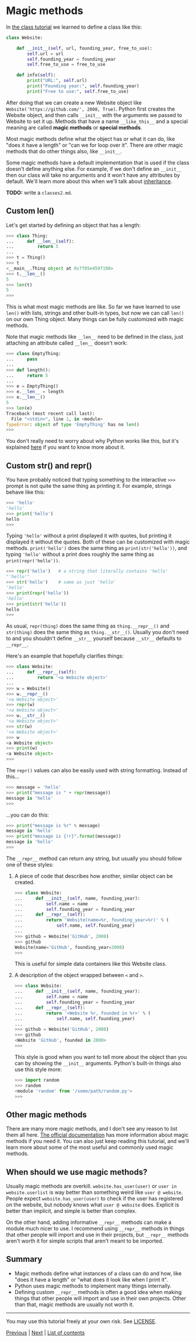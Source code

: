 # Magic methods

In [the class tutorial](../basics/classes.md) we learned to define a
class like this:

```py
class Website:

    def __init__(self, url, founding_year, free_to_use):
        self.url = url
        self.founding_year = founding_year
        self.free_to_use = free_to_use

    def info(self):
        print("URL:", self.url)
        print("Founding year:", self.founding_year)
        print("Free to use:", self.free_to_use)
```

After doing that we can create a new Website object like
`Website('https://github.com/', 2008, True)`. Python first creates the
Website object, and then calls `__init__` with the arguments we passed
to Website to set it up. Methods that have a name `__like_this__` and a
special meaning are called **magic methods** or **special methods**.

Most magic methods define what the object has or what it can do, like
"does it have a length" or "can we for loop over it". There are other
magic methods that do other things also, like `__init__`.

Some magic methods have a default implementation that is used if the
class doesn't define anything else. For example, if we don't define an
`__init__` then our class will take no arguments and it won't have any
attributes by default. We'll learn more about this when we'll talk about
[inheritance](classes2.md).

**TODO:** write a `classes2.md`.

## Custom len()

Let's get started by defining an object that has a length:

```py
>>> class Thing:
...     def __len__(self):
...         return 5
...
>>> t = Thing()
>>> t
<__main__.Thing object at 0x7f05e4597198>
>>> t.__len__()
5
>>> len(t)
5
>>>
```

This is what most magic methods are like. So far we have learned to use
`len()` with lists, strings and other built-in types, but now we can
call `len()` on our own Thing object. Many things can be fully
customized with magic methods.

Note that magic methods like `__len__` need to be defined in the class,
just attaching an attribute called `__len__` doesn't work:

```py
>>> class EmptyThing:
...     pass
...
>>> def length():
...     return 5
...
>>> e = EmptyThing()
>>> e.__len__ = length
>>> e.__len__()
5
>>> len(e)
Traceback (most recent call last):
  File "<stdin>", line 1, in <module>
TypeError: object of type 'EmptyThing' has no len()
>>>
```

You don't really need to worry about why Python works like this, but
it's explained
[here](https://docs.python.org/3/reference/datamodel.html#special-method-lookup)
if you want to know more about it.

## Custom str() and repr()

You have probably noticed that typing something to the interactive `>>>`
prompt is not quite the same thing as printing it. For example,
strings behave like this:

```py
>>> 'hello'
'hello'
>>> print('hello')
hello
>>>
```

Typing `'hello'` without a print displayed it with quotes, but printing
it displayed it without the quotes. Both of these can be customized with
magic methods. `print('hello')` does the same thing as
`print(str('hello'))`, and typing `'hello'` without a print does roughly
the same thing as `print(repr('hello'))`.

```py
>>> repr('hello')   # a string that literally contains 'hello'
"'hello'"
>>> str('hello')    # same as just 'hello'
'hello'
>>> print(repr('hello'))
'hello'
>>> print(str('hello'))
hello
>>>
```

As usual, `repr(thing)` does the same thing as `thing.__repr__()` and
`str(thing)` does the same thing as `thing.__str__()`. Usually you don't
need to and you shouldn't define `__str__` yourself because `__str__`
defaults to `__repr__`.

Here's an example that hopefully clarifies things:

```py
>>> class Website:
...     def __repr__(self):
...         return '<a Website object>'
...
>>> w = Website()
>>> w.__repr__()
'<a Website object>'
>>> repr(w)
'<a Website object>'
>>> w.__str__()
'<a Website object>'
>>> str(w)
'<a Website object>'
>>> w
<a Website object>
>>> print(w)
<a Website object>
>>>
```

The `repr()` values can also be easily used with string formatting.
Instead of this...

```py
>>> message = 'hello'
>>> print("message is " + repr(message))
message is 'hello'
>>>
```

...you can do this:

```py
>>> print("message is %r" % message)
message is 'hello'
>>> print("message is {!r}".format(message))
message is 'hello'
>>>
```

The `__repr__` method can return any string, but usually you should
follow one of these styles:

1. A piece of code that describes how another, similar object can be
    created.

    ```py
    >>> class Website:
    ...     def __init__(self, name, founding_year):
    ...         self.name = name
    ...         self.founding_year = founding_year
    ...     def __repr__(self):
    ...         return 'Website(name=%r, founding_year=%r)' % (
    ...             self.name, self.founding_year)
    ...
    >>> github = Website('GitHub', 2008)
    >>> github
    Website(name='GitHub', founding_year=2008)
    >>>
    ```

    This is useful for simple data containers like this Website class.

2. A description of the object wrapped between `<` and `>`.

    ```py
    >>> class Website:
    ...     def __init__(self, name, founding_year):
    ...         self.name = name
    ...         self.founding_year = founding_year
    ...     def __repr__(self):
    ...         return '<Website %r, founded in %r>' % (
    ...             self.name, self.founding_year)
    ...
    >>> github = Website('GitHub', 2008)
    >>> github
    <Website 'GitHub', founded in 2008>
    >>>
    ```

    This style is good when you want to tell more about the object than
    you can by showing the `__init__` arguments. Python's built-in
    things also use this style more:

    ```py
    >>> import random
    >>> random
    <module 'random' from '/some/path/random.py'>
    >>>
    ```

## Other magic methods

There are many more magic methods, and I don't see any reason to list
them all here. [The official
documentation](https://docs.python.org/3/reference/datamodel.html) has
more information about magic methods if you need it. You can also just
keep reading this tutorial, and we'll learn more about some of the most
useful and commonly used magic methods.

## When should we use magic methods?

Usually magic methods are overkill. `website.has_user(user)` or
`user in website.userlist` is way better than something weird like
`user @ website`. People expect `website.has_user(user)` to check if
the user has registered on the website, but nobody knows what
`user @ website` does. Explicit is better than implicit, and simple is
better than complex.

On the other hand, adding informative `__repr__` methods can make a
module much nicer to use. I recommend using `__repr__` methods in things
that other people will import and use in their projects, but `__repr__`
methods aren't worth it for simple scripts that aren't meant to be
imported.

## Summary

- Magic methods define what instances of a class can do and how, like
    "does it have a length" or "what does it look like when I print it".
- Python uses magic methods to implement many things internally.
- Defining custom `__repr__` methods is often a good idea when making
    things that other people will import and use in their own projects.
    Other than that, magic methods are usually not worth it.

***

You may use this tutorial freely at your own risk. See
[LICENSE](../LICENSE).

[Previous](../basics/classes.md) | [Next](iterators.md) |
[List of contents](../README.md#advanced)
